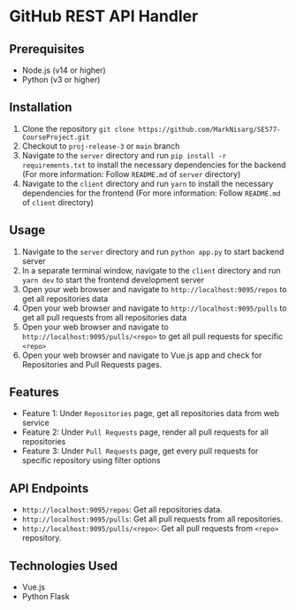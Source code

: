 # GitHub REST API Handler

## Prerequisites

* Node.js (v14 or higher)
* Python (v3 or higher)

## Installation

1. Clone the repository `git clone https://github.com/MarkNisarg/SE577-CourseProject.git`
2. Checkout to `proj-release-3` or `main` branch
3. Navigate to the `server` directory and run `pip install -r requirements.txt` to install the necessary dependencies for the backend (For more information: Follow `README.md` of `server` directory)
5. Navigate to the `client` directory and run `yarn` to install the necessary dependencies for the frontend (For more information: Follow `README.md` of `client` directory)

## Usage

1. Navigate to the `server` directory and run `python app.py` to start backend server
2. In a separate terminal window, navigate to the `client` directory and run `yarn dev` to start the frontend development server
3. Open your web browser and navigate to `http://localhost:9095/repos` to get all repositories data
4. Open your web browser and navigate to `http://localhost:9095/pulls` to get all pull requests from all repositories data
5. Open your web browser and navigate to `http://localhost:9095/pulls/<repo>` to get all pull requests for specific `<repo>`
4. Open your web browser and navigate to Vue.js app and check for Repositories and Pull Requests pages.

## Features

* Feature 1: Under `Repositories` page, get all repositories data from web service
* Feature 2: Under `Pull Requests` page, render all pull requests for all repositories
* Feature 3: Under `Pull Requests` page, get every pull requests for specific repository using filter options

## API Endpoints

* `http://localhost:9095/repos`: Get all repositories data.
* `http://localhost:9095/pulls`: Get all pull requests from all repositories.
* `http://localhost:9095/pulls/<repo>`: Get all pull requests from `<repo>` repository.

## Technologies Used

* Vue.js
* Python Flask
